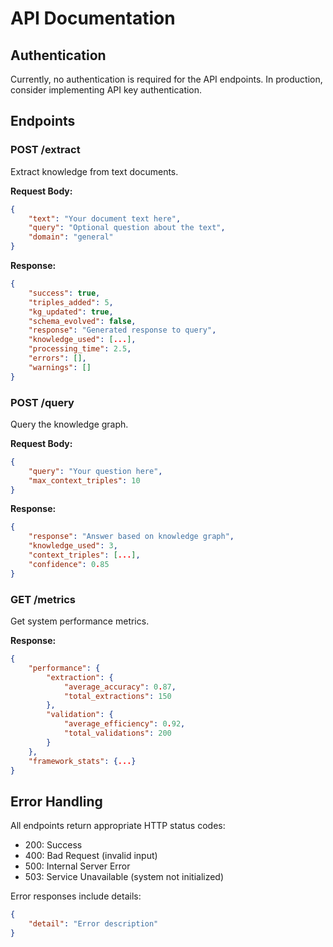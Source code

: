 
# API Documentation

## Authentication

Currently, no authentication is required for the API endpoints. In production, consider implementing API key authentication.

## Endpoints

### POST /extract

Extract knowledge from text documents.

**Request Body:**
```json
{
    "text": "Your document text here",
    "query": "Optional question about the text",
    "domain": "general"
}
```

**Response:**
```json
{
    "success": true,
    "triples_added": 5,
    "kg_updated": true,
    "schema_evolved": false,
    "response": "Generated response to query",
    "knowledge_used": [...],
    "processing_time": 2.5,
    "errors": [],
    "warnings": []
}
```

### POST /query

Query the knowledge graph.

**Request Body:**
```json
{
    "query": "Your question here",
    "max_context_triples": 10
}
```

**Response:**
```json
{
    "response": "Answer based on knowledge graph",
    "knowledge_used": 3,
    "context_triples": [...],
    "confidence": 0.85
}
```

### GET /metrics

Get system performance metrics.

**Response:**
```json
{
    "performance": {
        "extraction": {
            "average_accuracy": 0.87,
            "total_extractions": 150
        },
        "validation": {
            "average_efficiency": 0.92,
            "total_validations": 200
        }
    },
    "framework_stats": {...}
}
```

## Error Handling

All endpoints return appropriate HTTP status codes:

- 200: Success
- 400: Bad Request (invalid input)
- 500: Internal Server Error
- 503: Service Unavailable (system not initialized)

Error responses include details:

```json
{
    "detail": "Error description"
}
```
